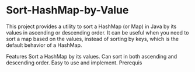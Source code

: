 # Sort-HashMap-by-Value
This project provides a utility to sort a HashMap (or Map) in Java by its values in ascending or descending order. It can be useful when you need to sort a map based on the values, instead of sorting by keys, which is the default behavior of a HashMap.

Features
Sort a HashMap by its values.
Can sort in both ascending and descending order.
Easy to use and implement.
Prerequis
